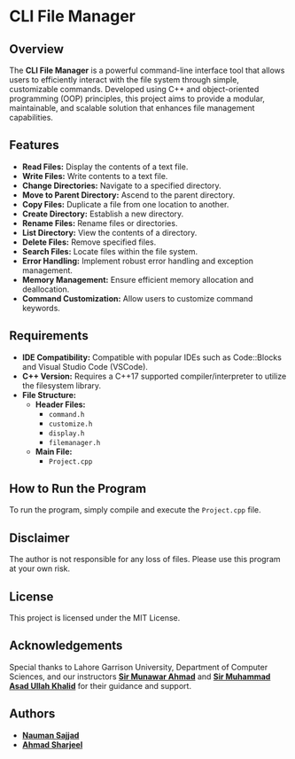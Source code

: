 # CLI File Manager

## Overview

The **CLI File Manager** is a powerful command-line interface tool that allows users to efficiently interact with the file system through simple, customizable commands. Developed using C++ and object-oriented programming (OOP) principles, this project aims to provide a modular, maintainable, and scalable solution that enhances file management capabilities.

## Features

- **Read Files:** Display the contents of a text file.
- **Write Files:** Write contents to a text file.
- **Change Directories:** Navigate to a specified directory.
- **Move to Parent Directory:** Ascend to the parent directory.
- **Copy Files:** Duplicate a file from one location to another.
- **Create Directory:** Establish a new directory.
- **Rename Files:** Rename files or directories.
- **List Directory:** View the contents of a directory.
- **Delete Files:** Remove specified files.
- **Search Files:** Locate files within the file system.
- **Error Handling:** Implement robust error handling and exception management.
- **Memory Management:** Ensure efficient memory allocation and deallocation.
- **Command Customization:** Allow users to customize command keywords.

## Requirements

- **IDE Compatibility:** Compatible with popular IDEs such as Code::Blocks and Visual Studio Code (VSCode).
- **C++ Version:** Requires a C++17 supported compiler/interpreter to utilize the filesystem library.
- **File Structure:**
  - **Header Files:**
    - `command.h`
    - `customize.h`
    - `display.h`
    - `filemanager.h`
  - **Main File:**
    - `Project.cpp`

## How to Run the Program

To run the program, simply compile and execute the `Project.cpp` file.

## Disclaimer

The author is not responsible for any loss of files. Please use this program at your own risk.

## License

This project is licensed under the MIT License.

## Acknowledgements

Special thanks to Lahore Garrison University, Department of Computer Sciences, and our instructors [**Sir Munawar Ahmad**](https://www.linkedin.com/in/munawar-ahmad-8543a91a9/) and [**Sir Muhammad Asad Ullah Khalid**](https://www.linkedin.com/in/mauk16/) for their guidance and support.

## Authors

- [**Nauman Sajjad**](https://github.com/naumansajjad)
- [**Ahmad Sharjeel**](https://github.com/i-ahmad615)
